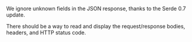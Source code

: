 We ignore unknown fields in the JSON response, thanks to the Serde 0.7 update.

There should be a way to read and display the request/response bodies, headers,
and HTTP status code.


